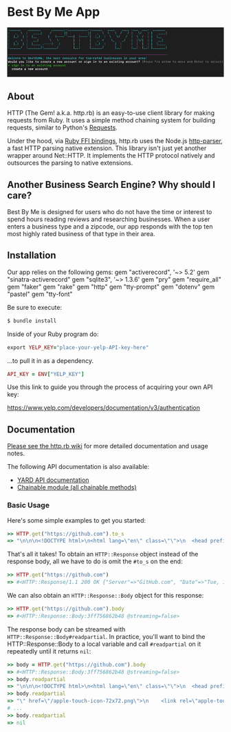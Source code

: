 Best By Me App 
========================

![Best-By-Me_Interface](https://github.com/stephenandersondev/best-by-me-app/blob/master/img/sign_in.png?raw=true)

## About

HTTP (The Gem! a.k.a. http.rb) is an easy-to-use client library for making requests
from Ruby. It uses a simple method chaining system for building requests, similar to
Python's [Requests].

Under the hood, via [Ruby FFI bindings][http-parser-ffi], http.rb uses the Node.js
[http-parser], a fast HTTP parsing native extension. This library
isn't just yet another wrapper around Net::HTTP. It implements the HTTP protocol
natively and outsources the parsing to native extensions.

[requests]: http://docs.python-requests.org/en/latest/
[http-parser]: https://github.com/nodejs/http-parser
[http-parser-ffi]: https://github.com/cotag/http-parser


## Another Business Search Engine? Why should I care?

Best By Me is designed for users who do not have the time or 
interest to spend hours reading reviews and researching businesses. 
When a user enters a business type and a zipcode, our app responds
 with the top ten most highly rated business of that type in their area. 


## Installation

Our app relies on the following gems:
  gem "activerecord", '~> 5.2'
  gem "sinatra-activerecord"
  gem "sqlite3", '~> 1.3.6'
  gem "pry"
  gem "require_all"
  gem "faker"
  gem "rake"
  gem "http"
  gem "tty-prompt"
  gem "dotenv"
  gem "pastel"
  gem "tty-font"

Be sure to execute:
```ruby
$ bundle install
```


Inside of your Ruby program do:
```ruby
export YELP_KEY="place-your-yelp-API-key-here"
```

...to pull it in as a dependency.

```ruby
API_KEY = ENV["YELP_KEY"]
```
Use this link to guide you through the process of acquiring your own API key:

https://www.yelp.com/developers/documentation/v3/authentication

  


## Documentation

[Please see the http.rb wiki][documentation]
for more detailed documentation and usage notes.

The following API documentation is also available:

* [YARD API documentation](http://www.rubydoc.info/gems/http/frames)
* [Chainable module (all chainable methods)](http://www.rubydoc.info/gems/http/HTTP/Chainable)

[documentation]: https://github.com/httprb/http/wiki

### Basic Usage

Here's some simple examples to get you started:

```ruby
>> HTTP.get("https://github.com").to_s
=> "\n\n\n<!DOCTYPE html>\n<html lang=\"en\" class=\"\">\n  <head prefix=\"o..."
```

That's all it takes! To obtain an `HTTP::Response` object instead of the response
body, all we have to do is omit the `#to_s` on the end:

```ruby
>> HTTP.get("https://github.com")
=> #<HTTP::Response/1.1 200 OK {"Server"=>"GitHub.com", "Date"=>"Tue, 10 May...>
```

We can also obtain an `HTTP::Response::Body` object for this response:

```ruby
>> HTTP.get("https://github.com").body
=> #<HTTP::Response::Body:3ff756862b48 @streaming=false>
```

The response body can be streamed with `HTTP::Response::Body#readpartial`.
In practice, you'll want to bind the HTTP::Response::Body to a local variable
and call `#readpartial` on it repeatedly until it returns `nil`:

```ruby
>> body = HTTP.get("https://github.com").body
=> #<HTTP::Response::Body:3ff756862b48 @streaming=false>
>> body.readpartial
=> "\n\n\n<!DOCTYPE html>\n<html lang=\"en\" class=\"\">\n  <head prefix=\"o..."
>> body.readpartial
=> "\" href=\"/apple-touch-icon-72x72.png\">\n    <link rel=\"apple-touch-ic..."
# ...
>> body.readpartial
=> nil
```




